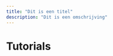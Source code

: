```yaml
---
title: "Dit is een titel"
description: "Dit is een omschrijving"
---
```


<script setup lang="ts">
import { data as tutorials } from '../data/tutorials.data.ts'
import Cards from '../components/card/Cards.vue'
</script>

<h1>Tutorials</h1>

<Cards :articles="tutorials"></Cards>